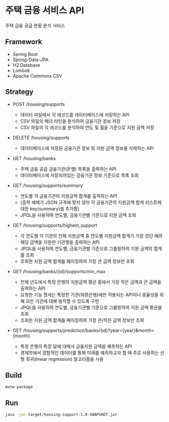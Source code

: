 # 주택 금융 서비스 API

주택 금융 공급 현황 분석 서비스

## Framework
 - Spring Boot
 - Spring-Data-JPA
 - H2 Database
 - Lombok
 - Apache Commons CSV

## Strategy
 - 	POST /housing/supports
    * 데이터 파일에서 각 레코드를 데이터베이스에 저장하는 API
    * CSV 파일의 헤더 라인을 분석하여 금융기관 정보 저장
    * CSV 파일의 각 레코드를 분석하여 연도 및 월을 기준으로 지원 금액 저장

 - DELETE /housing/supports
    * 데이터베이스에 저장된 금융기관 정보 및 지원 금액 정보를 삭제하는 API

 -  GET /housing/banks
    * 주택 금융 공급 금융기관(은행) 목록을 출력하는 API
    * 데이터베이스에 저장되어있는 금융기관 정보 기준으로 목록 조회

 -  GET /housing/supports/summary
    * 연도별 각 금융기관의 지원금액 합계를 출력하는 API
    * (출력 예제가 JSON 규격에 맞지 않아 각 금융기관의 지원금액 합계 리스트에 대한 key(summary)를 추가함)
    * JPQL을 사용하여 연도별, 금융기관별 기준으로 지원 금액 조회

 -  GET /housing/supports/highest_support
    * 각 연도별 각 기관의 전체 지원금액 중 연도별 지원금액 합계가 가장 컸던 해와 해당 금액을 지원한 기관명을 출력하는 API
    * JPQL을 사용하여 연도별, 금융기관별 기준으로 그룹핑하여 지원 금액의 합계를 조회
    * 조회한 지원 금액 합계를 페이징하여 가장 큰 금액 정보만 조회

 -  GET /housing/banks/{id}/supports/min_max
    * 전체 년도에서 특정 은행의 지원금액 평균 중에서 가장 작은 금액과 큰 금액을 출력하는 API
    * 요청한 기능 명세는 특정한 기관(외환은행)에만 적용되는 API이나 효율성을 위해 모든 기관에 대해 동작할 수 있도록 구현
    * JPQL을 사용하여 연도별, 금융기관별 기준으로 그룹핑하여 지원 금액 평균을 조회
    * 조회한 지원 금액 합계를 페이징하여 가장 큰/작은 금액 정보만 조회

 -  GET /housing/supports/prediction/banks/{id}?year={year}&month={month}
    * 특정 은행의 특정 달에 대해서 금융지원 금액을 예측하는 API
    * 경제학에서 경험적인 데이터를 통해 미래를 예측하고자 할 때 주로 사용하는 선형 회귀(linear regression) 알고리즘을 사용

## Build
``` bash
mvnw package
```

## Run
``` bash
java -jar target/housing-support-1.0-SNAPSHOT.jar
```
